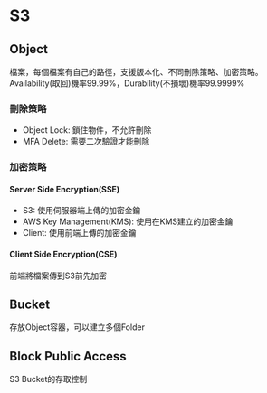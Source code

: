 # S3
## Object
檔案，每個檔案有自己的路徑，支援版本化、不同刪除策略、加密策略。
Availability(取回)機率99.99%，Durability(不損壞)機率99.9999%

### 刪除策略
* Object Lock: 鎖住物件，不允許刪除
* MFA Delete: 需要二次驗證才能刪除

### 加密策略 
#### Server Side Encryption(SSE) 
* S3: 使用伺服器端上傳的加密金鑰
* AWS Key Management(KMS): 使用在KMS建立的加密金鑰
* Client: 使用前端上傳的加密金鑰

#### Client Side Encryption(CSE)
前端將檔案傳到S3前先加密

## Bucket
存放Object容器，可以建立多個Folder

## Block Public Access
S3 Bucket的存取控制